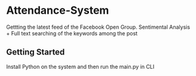 # Attendance-System
Gettting the latest feed of the Facebook Open Group. Sentimental Analysis + Full text searching of the keywords among the post

## Getting Started

Install Python on the system and then run the main.py in CLI
